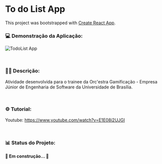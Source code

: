 # To do List App

This project was bootstrapped with [Create React App](https://github.com/facebook/create-react-app).

### 💻 Demonstração da Aplicação:

![TodoList App](https://cdn.discordapp.com/attachments/887544607599120404/986967250252754984/unknown.png)

<br>

### 👩‍💻 Descrição:

Atividade desenvolvida para o trainee da Orc'estra Gamificação - Empresa Júnior de Engenharia de Software da Universidade de Brasília.

<br>

### ⚙ Tutorial:

Youtube: https://www.youtube.com/watch?v=E1E08i2UJGI

<br> 
 
### 📊 Status do Projeto:

<h4>🚧  Em construção...  🚧</h4>
